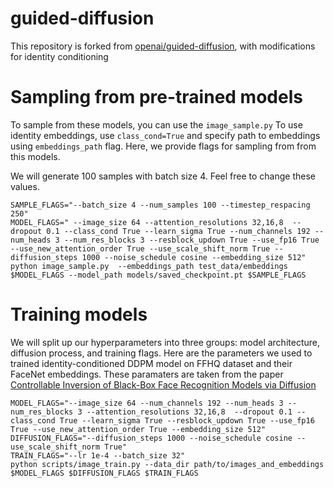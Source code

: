 # guided-diffusion

This repository is forked from [openai/guided-diffusion](https://github.com/openai/guided-diffusion), with modifications for identity conditioning


# Sampling from pre-trained models

To sample from these models, you can use the `image_sample.py`
To use identity embeddings, use `class_cond=True` and specify path to embeddings using `embeddings_path` flag. 
Here, we provide flags for sampling from from this models.

We will generate 100 samples with batch size 4. Feel free to change these values.

```
SAMPLE_FLAGS="--batch_size 4 --num_samples 100 --timestep_respacing 250"
MODEL_FLAGS=" --image_size 64 --attention_resolutions 32,16,8  --dropout 0.1 --class_cond True --learn_sigma True --num_channels 192 --num_heads 3 --num_res_blocks 3 --resblock_updown True --use_fp16 True --use_new_attention_order True --use_scale_shift_norm True --diffusion_steps 1000 --noise_schedule cosine --embedding_size 512"
python image_sample.py  --embeddings_path test_data/embeddings $MODEL_FLAGS --model_path models/saved_checkpoint.pt $SAMPLE_FLAGS
```

# Training models

We will split up our hyperparameters into three groups: model architecture, diffusion process, and training flags. Here are the parameters we used to trained identity-conditioned DDPM model on FFHQ dataset and their FaceNet embeddings. These paramaters are taken from the paper [Controllable Inversion of Black-Box Face Recognition Models via Diffusion](https://studios.disneyresearch.com/2023/10/02/controllable-inversion-of-black-box-face-recognition-models-via-diffusion/)
```
MODEL_FLAGS="--image_size 64 --num_channels 192 --num_heads 3 --num_res_blocks 3 --attention_resolutions 32,16,8  --dropout 0.1 --class_cond True --learn_sigma True --resblock_updown True --use_fp16 True --use_new_attention_order True --embedding_size 512"
DIFFUSION_FLAGS="--diffusion_steps 1000 --noise_schedule cosine --use_scale_shift_norm True"
TRAIN_FLAGS="--lr 1e-4 --batch_size 32"
python scripts/image_train.py --data_dir path/to/images_and_embeddings $MODEL_FLAGS $DIFFUSION_FLAGS $TRAIN_FLAGS
```


